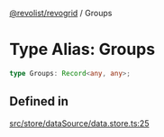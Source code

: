 [@revolist/revogrid](README.md) / Groups

# Type Alias: Groups

```ts
type Groups: Record<any, any>;
```

## Defined in

[src/store/dataSource/data.store.ts:25](https://github.com/revolist/revogrid/blob/477507f867ff98f395e0119897545945e222b246/src/store/dataSource/data.store.ts#L25)
